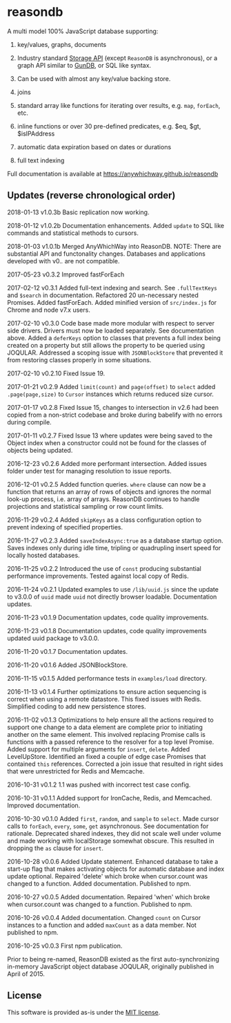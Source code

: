 # reasondb

A multi model 100% JavaScript database supporting:

1) key/values, graphs, documents

2) Industry standard [Storage API](https://developer.mozilla.org/en-US/docs/Web/API/Storage) (except `ReasonDB` is asynchronous), or a graph API similar to [GunDB](https://gun.eco/), or SQL like syntax.

3) Can be used with almost any key/value backing store.

4) joins

6) standard array like functions for iterating over results, e.g. `map`, `forEach`, etc.

7) inline functions or over 30 pre-defined predicates, e.g. $eq, $gt, $isIPAddress

8) automatic data expiration based on dates or durations

9) full text indexing


Full documentation is available at https://anywhichway.github.io/reasondb

## Updates (reverse chronological order)

2018-01-13 v1.0.3b Basic replication now working.

2018-01-12 v1.0.2b Documentation enhancements. Added `update` to SQL like commands and statistical methods to cursors.

2018-01-03 v1.0.1b Merged AnyWhichWay into ReasonDB. NOTE: There are substantial API and functonality changes. Databases and applications developed with v0.*.* are not compatible.

2017-05-23 v0.3.2 Improved fastForEach

2017-02-12 v0.3.1 Added full-text indexing and search. See `.fullTextKeys` and `$search` in documentation. Refactored 20 un-necessary nested Promises. Added fastForEach. Added minified version of `src/index.js` for Chrome and node v7.x users.

2017-02-10 v0.3.0 Code base made more modular with respect to server side drivers. Drivers must now be loaded separately. See documentation above. Added a `deferKeys` option to classes that prevents
a full index being created on a property but still allows the property to be queried using JOQULAR. Addressed a scoping issue with `JSONBlockStore` that prevented it from restoring classes properly in some situations.

2017-02-10 v0.2.10 Fixed Issue 19.

2017-01-21 v0.2.9 Added `limit(count)` and `page(offset)` to `select` added `.page(page,size)` to `Cursor` instances which returns reduced size cursor.

2017-01-17 v0.2.8 Fixed Issue 15, changes to intersection in v2.6 had been copied from a non-strict codebase and broke during babelify with no errors during compile.

2017-01-11 v0.2.7 Fixed Issue 13 where updates were being saved to the Object index when a constructor could not be found for the classes of objects being updated. 

2016-12-23 v0.2.6 Added more performant intersection. Added issues folder under test for managing resolution to issue reports.

2016-12-01 v0.2.5 Added function queries. `where` clause can now be a function that returns an array of rows of objects and ignores the normal look-up process, i.e. array of arrays. ReasonDB continues to handle projections and statistical sampling or row count limits.

2016-11-29 v0.2.4 Added `skipKeys` as a class configuration option to prevent indexing of specified properties.

2016-11-27 v0.2.3 Added `saveIndexAsync:true` as a database startup option. Saves indexes only during idle time, tripling or quadrupling insert speed for locally hosted databases.

2016-11-25 v0.2.2 Introduced the use of `const` producing substantial performance improvements. Tested against local copy of Redis.

2016-11-24 v0.2.1 Updated examples to use `/lib/uuid.js` since the update to v3.0.0 of `uuid` made `uuid` not directly browser loadable. Documentation updates.

2016-11-23 v0.1.9 Documentation updates, code quality improvements.

2016-11-23 v0.1.8 Documentation updates, code quality improvements updated uuid package to v3.0.0.

2016-11-20 v0.1.7 Documentation updates.

2016-11-20 v0.1.6 Added JSONBlockStore.

2016-11-15 v0.1.5 Added performance tests in `examples/load` directory.

2016-11-13 v0.1.4 Further optimizations to ensure action sequencing is correct when using a remote datastore. This fixed issues with Redis. Simplified coding to add new persistence stores.

2016-11-02 v0.1.3 Optimizations to help ensure all the actions required to support one change to a data element are complete prior to initiating another on the same element. This involved replacing Promise calls is functions with a passed reference to the resolver for a top level Promise. Added support for multiple arguments for `insert`, `delete`. Added LevelUpStore. Identified an fixed a couple of edge case Promises that contained `this` references. Corrected a join issue that resulted in right sides that were unrestricted for Redis and Memcache.

2016-10-31 v0.1.2 1.1 was pushed with incorrect test case config.

2016-10-31 v0.1.1 Added support for IronCache, Redis, and Memcached. Improved documentation.

2016-10-30 v0.1.0 Added `first`, `random`, and `sample` to `select`. Made cursor calls to `forEach`, `every`, `some`, `get` asynchronous. See documentation for rationale. Deprecated shared indexes, they did not scale well under volume and made working with localStorage somewhat obscure. This resulted in dropping the `as` clause for `insert`.

2016-10-28 v0.0.6 Added Update statement. Enhanced database to take a start-up flag that makes activating objects for automatic database and index update optional. Repaired 'delete' which broke when cursor.count was changed to a function. Added documentation. Published to npm.

2016-10-27 v0.0.5 Added documentation. Repaired 'when' which broke when cursor.count was changed to a function. Published to npm.

2016-10-26 v0.0.4 Added documentation. Changed `count` on Cursor instances to a function and added `maxCount` as a data member. Not published to npm.

2016-10-25 v0.0.3 First npm publication.

Prior to being re-named, ReasonDB existed as the first auto-synchronizing in-memory JavaScript object database JOQULAR, originally published in April of 2015.


## License

This software is provided as-is under the [MIT license](https://opensource.org/licenses/MIT).
